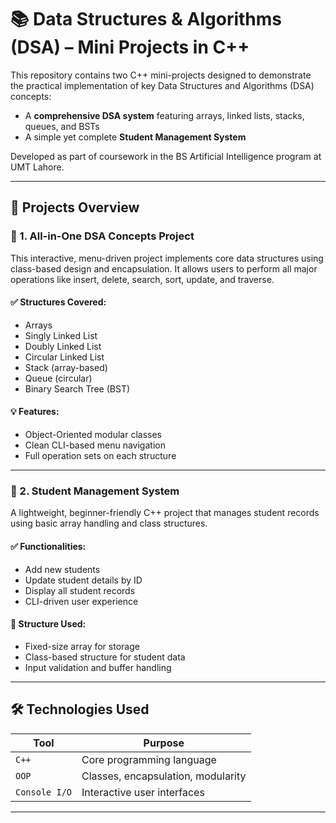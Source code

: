 # 📚 Data Structures & Algorithms (DSA) – Mini Projects in C++

This repository contains two C++ mini-projects designed to demonstrate the practical implementation of key Data Structures and Algorithms (DSA) concepts:

- A **comprehensive DSA system** featuring arrays, linked lists, stacks, queues, and BSTs  
- A simple yet complete **Student Management System**

Developed as part of coursework in the BS Artificial Intelligence program at UMT Lahore.

---

## 🧠 Projects Overview

### 🔹 1. All-in-One DSA Concepts Project

This interactive, menu-driven project implements core data structures using class-based design and encapsulation. It allows users to perform all major operations like insert, delete, search, sort, update, and traverse.

#### ✅ Structures Covered:
- Arrays
- Singly Linked List
- Doubly Linked List
- Circular Linked List
- Stack (array-based)
- Queue (circular)
- Binary Search Tree (BST)

#### 💡 Features:
- Object-Oriented modular classes
- Clean CLI-based menu navigation
- Full operation sets on each structure

---

### 🔹 2. Student Management System

A lightweight, beginner-friendly C++ project that manages student records using basic array handling and class structures.

#### ✅ Functionalities:
- Add new students
- Update student details by ID
- Display all student records
- CLI-driven user experience

#### 🧾 Structure Used:
- Fixed-size array for storage  
- Class-based structure for student data  
- Input validation and buffer handling

---

## 🛠 Technologies Used

| Tool        | Purpose                          |
|-------------|----------------------------------|
| `C++`       | Core programming language        |
| `OOP`       | Classes, encapsulation, modularity |
| `Console I/O` | Interactive user interfaces     |

---



